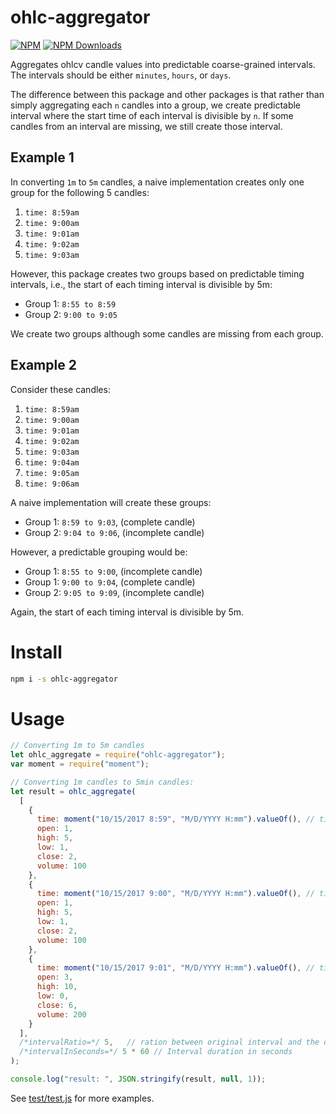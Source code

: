 # ohlc-aggregator

[![NPM](https://badge.fury.io/js/ohlc-aggregator.svg)](https://www.npmjs.com/package/ohlc-aggregator)
[![NPM Downloads][downloadst-image]][downloads-url]

[downloads-image]: https://img.shields.io/npm/dm/ohlc-aggregator.svg
[downloadst-image]: https://img.shields.io/npm/dt/ohlc-aggregator.svg
[downloads-url]: https://npmjs.org/package/ohlc-aggregator

Aggregates ohlcv candle values into predictable coarse-grained intervals. The intervals should be either `minutes`, `hours`, or `days`.

The difference between this package and other packages is that rather than simply aggregating each `n` candles into a group, we create predictable interval where the start time of each interval is divisible by `n`. If some candles from an interval are missing, we still create those interval.

## Example 1

In converting `1m` to `5m` candles, a naive implementation creates only one group for the following 5 candles:

1. `time: 8:59am`
2. `time: 9:00am`
3. `time: 9:01am`
4. `time: 9:02am`
5. `time: 9:03am`

However, this package creates two groups based on predictable timing intervals, i.e., the start of each timing interval is divisible by 5m:

- Group 1: `8:55 to 8:59`
- Group 2: `9:00 to 9:05`

We create two groups although some candles are missing from each group.

## Example 2

Consider these candles:

1. `time: 8:59am`
2. `time: 9:00am`
3. `time: 9:01am`
4. `time: 9:02am`
5. `time: 9:03am`
6. `time: 9:04am`
7. `time: 9:05am`
8. `time: 9:06am`

A naive implementation will create these groups:

- Group 1: `8:59 to 9:03`, (complete candle)
- Group 2: `9:04 to 9:06`, (incomplete candle)

However, a predictable grouping would be:

- Group 1: `8:55 to 9:00`, (incomplete candle)
- Group 1: `9:00 to 9:04`, (complete candle)
- Group 2: `9:05 to 9:09`, (incomplete candle)

Again, the start of each timing interval is divisible by 5m.

# Install

```bash
npm i -s ohlc-aggregator
```

# Usage

```javascript
// Converting 1m to 5m candles
let ohlc_aggregate = require("ohlc-aggregator");
var moment = require("moment");

// Converting 1m candles to 5min candles:
let result = ohlc_aggregate(
  [
    {
      time: moment("10/15/2017 8:59", "M/D/YYYY H:mm").valueOf(), // timestamp in milliseconds
      open: 1,
      high: 5,
      low: 1,
      close: 2,
      volume: 100
    },
    {
      time: moment("10/15/2017 9:00", "M/D/YYYY H:mm").valueOf(), // timestamp in milliseconds
      open: 1,
      high: 5,
      low: 1,
      close: 2,
      volume: 100
    },
    {
      time: moment("10/15/2017 9:01", "M/D/YYYY H:mm").valueOf(), // timestamp in milliseconds
      open: 3,
      high: 10,
      low: 0,
      close: 6,
      volume: 200
    }
  ],
  /*intervalRatio=*/ 5,   // ration between original interval and the desired interval
  /*intervalInSeconds=*/ 5 * 60 // Interval duration in seconds
);

console.log("result: ", JSON.stringify(result, null, 1));
```

See [test/test.js](test/test.js) for more examples.